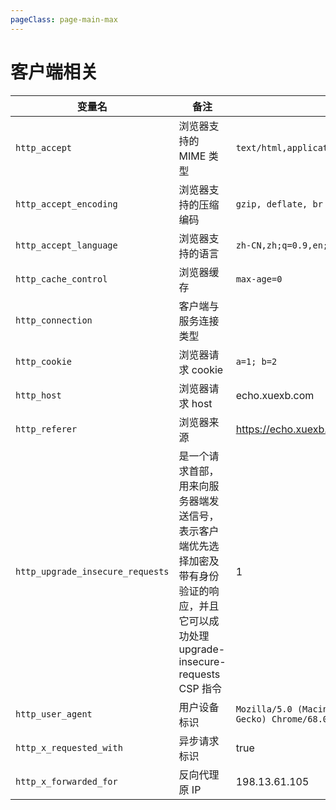 ```yaml
---
pageClass: page-main-max
---
```


# 客户端相关

变量名 | 备注 | 示例
--- | --- | ---
`http_accept` | 浏览器支持的 MIME 类型 | `text/html,application/xhtml+xml,application/xml;q=0.9,image/webp,image/apng,*/*;q=0.8`
`http_accept_encoding` | 浏览器支持的压缩编码 | `gzip, deflate, br`
`http_accept_language` | 浏览器支持的语言 | `zh-CN,zh;q=0.9,en;q=0.8`
`http_cache_control` | 浏览器缓存 | `max-age=0`
`http_connection` | 客户端与服务连接类型 | 
`http_cookie` | 浏览器请求 cookie | `a=1; b=2`
`http_host` | 浏览器请求 host | echo.xuexb.com
`http_referer` | 浏览器来源 | https://echo.xuexb.com/
`http_upgrade_insecure_requests` | 是一个请求首部，用来向服务器端发送信号，表示客户端优先选择加密及带有身份验证的响应，并且它可以成功处理 upgrade-insecure-requests CSP 指令 | 1
`http_user_agent` | 用户设备标识 | `Mozilla/5.0 (Macintosh; Intel Mac OS X 10_13_6) AppleWebKit/537.36 (KHTML, like Gecko) Chrome/68.0.3440.106 Safari/537.36`
`http_x_requested_with` | 异步请求标识 | true
`http_x_forwarded_for` | 反向代理原 IP | 198.13.61.105